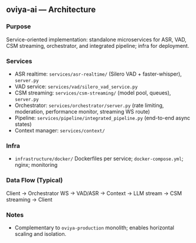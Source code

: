 ## oviya-ai — Architecture

### Purpose
Service-oriented implementation: standalone microservices for ASR, VAD, CSM streaming, orchestrator, and integrated pipeline; infra for deployment.

### Services
- ASR realtime: `services/asr-realtime/` (Silero VAD + faster-whisper), `server.py`
- VAD service: `services/vad/silero_vad_service.py`
- CSM streaming: `services/csm-streaming/` (model pool, queues), `server.py`
- Orchestrator: `services/orchestrator/server.py` (rate limiting, moderation, performance monitor, streaming WS route)
- Pipeline: `services/pipeline/integrated_pipeline.py` (end-to-end async states)
- Context manager: `services/context/`

### Infra
- `infrastructure/docker/` Dockerfiles per service; `docker-compose.yml`; nginx; monitoring

### Data Flow (Typical)
Client → Orchestrator WS → VAD/ASR → Context → LLM stream → CSM streaming → Client

### Notes
- Complementary to `oviya-production` monolith; enables horizontal scaling and isolation.


